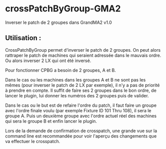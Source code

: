 # crossPatchByGroup-GMA2
Inverser le patch de 2 groupes dans GrandMA2
v1.0

## Utilisation :
CrossPatchByGroup permet d'inverser le patch de 2 groupes.
On peut alors rattraper le patch de machines qui seraient adressée dans le mauvais ordre.
Ou alors inverser 2 LX qui ont été inversé.

Pour fonctionner CPBG a besoin de 2 groupes, A et B.

Dans le cas ou les machines dans les groupes A et B ne sont pas les mêmes (pour inverser le patch de 2 LX par exemple), il n'y a pas de priorité à prendre en compte. Il suffit de faire ses 2 groupes dans le bon ordre, de lancer le plugin, lui donner les numéros des 2 groupes puis de valider.

Dans le cas ou le but est de refaire l'ordre du patch, il faut faire un groupe avec l'ordre finale voulu (par exemple Fixture ID 101 Thru 108), il sera le groupe A. Puis un deuxième groupe avec l'ordre actuel réel des machines qui sera le groupe B et enfin lancer le plugin.

Lors de la demande de confirmation de crosspatch, une grande vue sur la command line est recommandée pour voir l'aperçu des changements que va effectuer le crosspatch.
